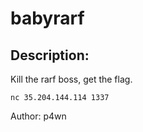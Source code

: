
# babyrarf
## Description:
Kill the rarf boss, get the flag.

`nc 35.204.144.114 1337`

Author: p4wn

